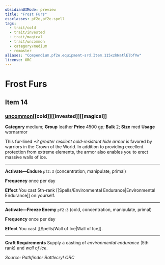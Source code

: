 ```yaml
---
obsidianUIMode: preview
title: "Frost Furs"
cssclasses: pf2e,pf2e-spell
tags:
  - trait/cold
  - trait/invested
  - trait/magical
  - trait/uncommon
  - category/medium
  - remaster
aliases: "Compendium.pf2e.equipment-srd.Item.115xzkNatlElbfVw"
license: ORC
---
```

# Frost Furs
## Item 14
### [uncommon](uncommon "Uncommon Rarity Trait")[[cold]][[invested]][[magical]]

**Category** medium; **Group** leather
**Price** 4500 gp; 
**Bulk** 2; **Size** med
**Usage** wornarmor

This fur-lined _+2 greater resilient cold-resistant hide armor_ is favored by warriors in the Crown of the World. In addition to providing excellent protection from extreme elements, the armor also enables you to erect massive walls of ice.

* * *

**Activate—Endure** `pf2:3` (concentration, manipulate, primal)

**Frequency** once per day

**Effect** You cast 5th-rank [[Spells/Environmental Endurance|Environmental Endurance]] on yourself.

* * *

**Activate—Freeze Enemy** `pf2:3` (cold, concentration, manipulate, primal)

**Frequency** once per day

**Effect** You cast [[Spells/Wall of Ice|Wall of Ice]].

* * *

**Craft Requirements** Supply a casting of _environmental endurance_ (5th rank) and _wall of ice_.

*Source: Pathfinder Battlecry!*
*ORC*